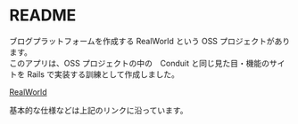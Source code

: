 # README

ブログプラットフォームを作成する RealWorld という OSS プロジェクトがあります。    
このアプリは、OSS プロジェクトの中の　Conduit と同じ見た目・機能のサイトを Rails で実装する訓練として作成しました。

[RealWorld](https://realworld-docs.netlify.app/introduction/ "Conduit")

基本的な仕様などは上記のリンクに沿っています。
